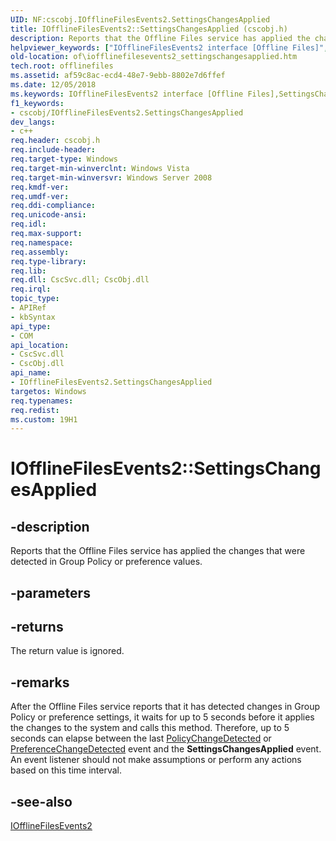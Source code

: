 ```yaml
---
UID: NF:cscobj.IOfflineFilesEvents2.SettingsChangesApplied
title: IOfflineFilesEvents2::SettingsChangesApplied (cscobj.h)
description: Reports that the Offline Files service has applied the changes that were detected in Group Policy or preference values.helpviewer_keywords: ["IOfflineFilesEvents2 interface [Offline Files]","SettingsChangesApplied method","IOfflineFilesEvents2.SettingsChangesApplied","IOfflineFilesEvents2::SettingsChangesApplied","SettingsChangesApplied","SettingsChangesApplied method [Offline Files]","SettingsChangesApplied method [Offline Files]","IOfflineFilesEvents2 interface","cscobj/IOfflineFilesEvents2::SettingsChangesApplied","of.iofflinefilesevents2_settingschangesapplied"]
old-location: of\iofflinefilesevents2_settingschangesapplied.htm
tech.root: offlinefiles
ms.assetid: af59c8ac-ecd4-48e7-9ebb-8802e7d6ffef
ms.date: 12/05/2018
ms.keywords: IOfflineFilesEvents2 interface [Offline Files],SettingsChangesApplied method, IOfflineFilesEvents2.SettingsChangesApplied, IOfflineFilesEvents2::SettingsChangesApplied, SettingsChangesApplied, SettingsChangesApplied method [Offline Files], SettingsChangesApplied method [Offline Files],IOfflineFilesEvents2 interface, cscobj/IOfflineFilesEvents2::SettingsChangesApplied, of.iofflinefilesevents2_settingschangesapplied
f1_keywords:
- cscobj/IOfflineFilesEvents2.SettingsChangesApplied
dev_langs:
- c++
req.header: cscobj.h
req.include-header: 
req.target-type: Windows
req.target-min-winverclnt: Windows Vista
req.target-min-winversvr: Windows Server 2008
req.kmdf-ver: 
req.umdf-ver: 
req.ddi-compliance: 
req.unicode-ansi: 
req.idl: 
req.max-support: 
req.namespace: 
req.assembly: 
req.type-library: 
req.lib: 
req.dll: CscSvc.dll; CscObj.dll
req.irql: 
topic_type:
- APIRef
- kbSyntax
api_type:
- COM
api_location:
- CscSvc.dll
- CscObj.dll
api_name:
- IOfflineFilesEvents2.SettingsChangesApplied
targetos: Windows
req.typenames: 
req.redist: 
ms.custom: 19H1
---
```


# IOfflineFilesEvents2::SettingsChangesApplied


## -description


Reports that the Offline Files service has applied the changes that were detected in Group Policy or preference values.


## -parameters






## -returns



The return value is ignored.




## -remarks



After the Offline Files service reports that it has detected changes in Group Policy or preference settings, it waits for up to 5 seconds before it applies the changes to the system and calls this method. Therefore, up to 5 seconds can elapse between the last <a href="https://docs.microsoft.com/previous-versions/windows/desktop/api/cscobj/nf-cscobj-iofflinefilesevents2-policychangedetected">PolicyChangeDetected</a> or <a href="https://docs.microsoft.com/previous-versions/windows/desktop/api/cscobj/nf-cscobj-iofflinefilesevents2-preferencechangedetected">PreferenceChangeDetected</a> event and the <b>SettingsChangesApplied</b> event.  An event listener should not make assumptions or perform any actions based on this time interval.




## -see-also




<a href="https://docs.microsoft.com/previous-versions/windows/desktop/api/cscobj/nn-cscobj-iofflinefilesevents2">IOfflineFilesEvents2</a>
 

 

